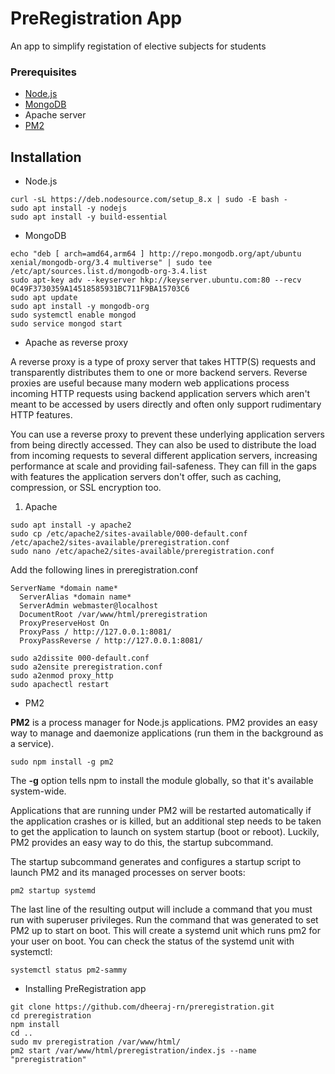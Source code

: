 # PreRegistration App
An app to simplify registation of elective subjects for students


### Prerequisites

* [Node.js](https://nodejs.org/en/download/package-manager/)
* [MongoDB](https://www.mongodb.com/)
* Apache server
* [PM2](http://pm2.keymetrics.io/)


## Installation

* Node.js

```
curl -sL https://deb.nodesource.com/setup_8.x | sudo -E bash -
sudo apt install -y nodejs
sudo apt install -y build-essential
```


* MongoDB

```
echo "deb [ arch=amd64,arm64 ] http://repo.mongodb.org/apt/ubuntu xenial/mongodb-org/3.4 multiverse" | sudo tee /etc/apt/sources.list.d/mongodb-org-3.4.list
sudo apt-key adv --keyserver hkp://keyserver.ubuntu.com:80 --recv 0C49F3730359A14518585931BC711F9BA15703C6
sudo apt update
sudo apt install -y mongodb-org
sudo systemctl enable mongod
sudo service mongod start
```


* Apache as reverse proxy

A reverse proxy is a type of proxy server that takes HTTP(S) requests and transparently distributes them to one or more backend servers. Reverse proxies are useful because many modern web applications process incoming HTTP requests using backend application servers which aren't meant to be accessed by users directly and often only support rudimentary HTTP features.

You can use a reverse proxy to prevent these underlying application servers from being directly accessed. They can also be used to distribute the load from incoming requests to several different application servers, increasing performance at scale and providing fail-safeness. They can fill in the gaps with features the application servers don't offer, such as caching, compression, or SSL encryption too.


  1. Apache

  ```
  sudo apt install -y apache2
  sudo cp /etc/apache2/sites-available/000-default.conf /etc/apache2/sites-available/preregistration.conf
  sudo nano /etc/apache2/sites-available/preregistration.conf
  ```

  Add the following lines in preregistration.conf

  ```
  ServerName *domain name*
	ServerAlias *domain name*
	ServerAdmin webmaster@localhost
	DocumentRoot /var/www/html/preregistration
	ProxyPreserveHost On
	ProxyPass / http://127.0.0.1:8081/
	ProxyPassReverse / http://127.0.0.1:8081/
  ```

  ```
  sudo a2dissite 000-default.conf
  sudo a2ensite preregistration.conf
  sudo a2enmod proxy_http
  sudo apachectl restart
  ```


* PM2

**PM2** is a process manager for Node.js applications. PM2 provides an easy way to manage and daemonize applications (run them in the background as a service).

```
sudo npm install -g pm2
```

The **-g** option tells npm to install the module globally, so that it's available system-wide.

Applications that are running under PM2 will be restarted automatically if the application crashes or is killed, but an additional step needs to be taken to get the application to launch on system startup (boot or reboot). Luckily, PM2 provides an easy way to do this, the startup subcommand.

The startup subcommand generates and configures a startup script to launch PM2 and its managed processes on server boots:

```
pm2 startup systemd
```

The last line of the resulting output will include a command that you must run with superuser privileges. Run the command that was generated to set PM2 up to start on boot. This will create a systemd unit which runs pm2 for your user on boot. You can check the status of the systemd unit with systemctl:

```
systemctl status pm2-sammy
```


* Installing PreRegistration app

```
git clone https://github.com/dheeraj-rn/preregistration.git
cd preregistration
npm install
cd ..
sudo mv preregistration /var/www/html/
pm2 start /var/www/html/preregistration/index.js --name "preregistration"
```
